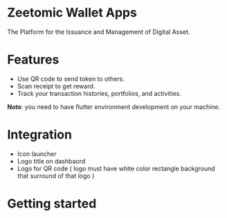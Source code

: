 # Zeetomic Wallet Apps

The Platform for the Issuance and Management of Digital Asset.

# Features
- Use QR code to send token to others.
- Scan receipt to get reward.
- Track your transaction histories, portfolios, and activities.

**Note**: you need to have flutter environment development on your machine.

# Integration

- Icon launcher
- Logo title on dashbaord
- Logo for QR code ( logo must have white color rectangle background that surround of that logo )

# Getting started


